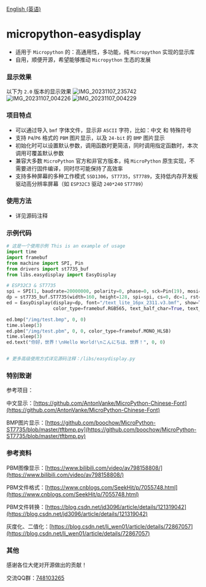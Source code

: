 [English (英语)](https://github.com/funnygeeker/micropython-easydisplay/blob/main/README.md)

# micropython-easydisplay
- 适用于 `Micropython` 的：高通用性，多功能，纯 `Micropython` 实现的显示库
- 自用，顺便开源，希望能够推动 `Micropython` 生态的发展


### 显示效果
以下为 `2.0` 版本的显示效果
![IMG_20231107_235742](https://github.com/funnygeeker/micropython-easydisplay/assets/96659329/f76a7713-7397-4a99-8ccd-37af7ebe0cbe)
![IMG_20231107_004226](https://github.com/funnygeeker/micropython-easydisplay/assets/96659329/e765b55a-45bb-486a-b15e-5161b4d876fa)
![IMG_20231107_004229](https://github.com/funnygeeker/micropython-easydisplay/assets/96659329/f82910c4-b515-4ffd-a00c-9eafffcbb0bf)

### 项目特点
- 可以通过导入 `bmf` 字体文件，显示非 `ASCII` 字符，比如：中文 和 特殊符号
- 支持 `P4`/`P6` 格式的 `PBM` 图片显示，以及 `24-bit` 的 `BMP` 图片显示
- 初始化时可以设置默认参数，调用函数时更简洁，同时调用指定函数时，本次调用可覆盖默认参数
- 兼容大多数 `MicroPython` 官方和非官方版本，纯 `MicroPython` 原生实现，不需要进行固件编译，同时尽可能保持了高效率
- 支持多种屏幕的多种工作模式 `SSD1306`，`ST7735`，`ST7789`，支持低内存开发板驱动高分辨率屏幕（如 `ESP32C3` 驱动 `240*240` `ST7789`）

### 使用方法
- 详见源码注释

### 示例代码
```python
# 这是一个使用示例 This is an example of usage
import time
import framebuf
from machine import SPI, Pin
from drivers import st7735_buf
from libs.easydisplay import EasyDisplay

# ESP32C3 & ST7735
spi = SPI(1, baudrate=20000000, polarity=0, phase=0, sck=Pin(19), mosi=Pin(18))
dp = st7735_buf.ST7735(width=160, height=128, spi=spi, cs=0, dc=1, rst=11, rotation=1)
ed = EasyDisplay(display=dp, font="/text_lite_16px_2311.v3.bmf", show=True, color=0xFFFF, clear=True,
                 color_type=framebuf.RGB565, text_half_char=True, text_auto_wrap=True)

ed.bmp("/img/test.bmp", 0, 0)
time.sleep(3)
ed.pbm("/img/test.pbm", 0, 0, color_type=framebuf.MONO_HLSB)
time.sleep(3)
ed.text("你好，世界！\nHello World!\nこんにちは、世界！", 0, 0)


# 更多高级使用方式详见源码注释：/libs/easydisplay.py
```

### 特别致谢
参考项目：

中文显示：[https://github.com/AntonVanke/MicroPython-Chinese-Font](https://github.com/AntonVanke/MicroPython-Chinese-Font)

BMP图片显示：[https://github.com/boochow/MicroPython-ST7735/blob/master/tftbmp.py](https://github.com/boochow/MicroPython-ST7735/blob/master/tftbmp.py)


### 参考资料
PBM图像显示：[https://www.bilibili.com/video/av798158808/](https://www.bilibili.com/video/av798158808/)

PBM文件格式：[https://www.cnblogs.com/SeekHit/p/7055748.html](https://www.cnblogs.com/SeekHit/p/7055748.html)

PBM文件转换：[https://blog.csdn.net/jd3096/article/details/121319042](https://blog.csdn.net/jd3096/article/details/121319042)

灰度化、二值化：[https://blog.csdn.net/li_wen01/article/details/72867057](https://blog.csdn.net/li_wen01/article/details/72867057)


### 其他
感谢各位大佬对开源做出的贡献！

交流QQ群：[748103265](https://jq.qq.com/?_wv=1027&k=I74bKifU)
